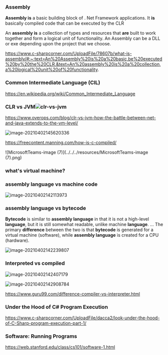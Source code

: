 ### Assembly

**Assembly is** a basic building block of . Net Framework applications. It **is** basically compiled code that can be executed by the CLR

An **assembly is** a collection of types and resources that **are** built to work together and form a logical unit of functionality. An Assembly can be a DLL or exe depending upon the project that we choose.

https://www.c-sharpcorner.com/UploadFile/78607b/what-is-assembly/#:~:text=An%20Assembly%20is%20a%20basic,be%20executed%20by%20the%20CLR.&text=An%20assembly%20is%20a%20collection,a%20logical%20unit%20of%20functionality.



### Common Intermediate Language (CIL)

https://en.wikipedia.org/wiki/Common_Intermediate_Language 



### CLR vs JVM![clr-vs-jvm](https://overops.com/wp-content/uploads/2020/09/diagram1-1.png)

https://www.overops.com/blog/clr-vs-jvm-how-the-battle-between-net-and-java-extends-to-the-vm-level/

![image-20210402145620336](../../../resources/image-20210402145620336.png)

https://freecontent.manning.com/how-is-c-compiled/ 



![MicrosoftTeams-image (7)](../../../resources/MicrosoftTeams-image (7).png)



### what's virtual machine?







### assembly language vs machine code

![image-20210402142113973](../../../resources/image-20210402142113973.png)



### assembly language vs bytecode

**Bytecode** is similar to **assembly language** in that it is not a high-level **language**, but it is still somewhat readable, unlike machine **language**. ... The primary **difference** between the two is that **bytecode** is generated for a virtual machine (software), while **assembly language** is created for a CPU (hardware).



![image-20210402142239807](../../../resources/image-20210402142239807.png)



### Interpreted vs compiled

![image-20210402142407179](../../../resources/image-20210402142407179.png)



![image-20210402142908784](../../../resources/image-20210402142908784.png)

https://www.guru99.com/difference-compiler-vs-interpreter.html



### Under the Hood of C# Program Execution

https://www.c-sharpcorner.com/UploadFile/dacca2/look-under-the-hood-of-C-Sharp-program-execution-part-1/



### Software: Running Programs

https://web.stanford.edu/class/cs101/software-1.html